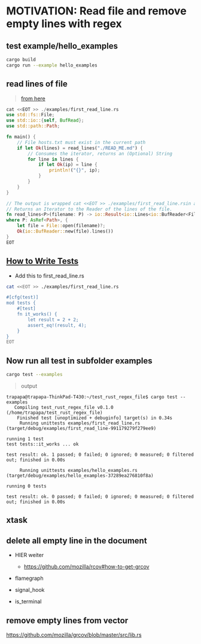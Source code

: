 # MOTIVATION: Read file and remove empty lines with regex

## test example/hello_examples

```bash
cargo build
cargo run --example hello_examples
```

## read lines of file

> [from here](https://doc.rust-lang.org/rust-by-example/std_misc/file/read_lines.html)

```rust
cat <<EOT >> ./examples/first_read_line.rs
use std::fs::File;
use std::io::{self, BufRead};
use std::path::Path;

fn main() {
    // File hosts.txt must exist in the current path
    if let Ok(lines) = read_lines("./READ_ME.md") {
        // Consumes the iterator, returns an (Optional) String
        for line in lines {
            if let Ok(ip) = line {
                println!("{}", ip);
            }
        }
    }
}

// The output is wrapped cat <<EOT >> ./examples/first_read_line.rsin a Result to allow matching on errors
// Returns an Iterator to the Reader of the lines of the file.
fn read_lines<P>(filename: P) -> io::Result<io::Lines<io::BufReader<File>>>
where P: AsRef<Path>, {
    let file = File::open(filename)?;
    Ok(io::BufReader::new(file).lines())
}
EOT
```

## [How to Write Tests](https://doc.rust-lang.org/book/ch11-01-writing-tests.html)

- Add this to first_read_line.rs

```bash
cat <<EOT >> ./examples/first_read_line.rs

#[cfg(test)]
mod tests {
    #[test]
    fn it_works() {
        let result = 2 + 2;
        assert_eq!(result, 4);
    }
}
EOT
```

## Now run all test in subfolder examples

```bash
cargo test --examples
```

> output

```shell
trapapa@trapapa-ThinkPad-T430:~/test_rust_regex_file$ cargo test --examples
   Compiling test_rust_regex_file v0.1.0 (/home/trapapa/test_rust_regex_file)
    Finished test [unoptimized + debuginfo] target(s) in 0.34s
     Running unittests examples/first_read_line.rs (target/debug/examples/first_read_line-991179279f279ee9)

running 1 test
test tests::it_works ... ok

test result: ok. 1 passed; 0 failed; 0 ignored; 0 measured; 0 filtered out; finished in 0.00s

     Running unittests examples/hello_examples.rs (target/debug/examples/hello_examples-37289ea276810f8a)

running 0 tests

test result: ok. 0 passed; 0 failed; 0 ignored; 0 measured; 0 filtered out; finished in 0.00s
```

## xtask

## delete all empty line in the document

- HIER weiter

  - https://github.com/mozilla/rcov#how-to-get-grcov

- flamegraph
- signal_hook
- is_terminal

## remove empty lines from vector
https://github.com/mozilla/grcov/blob/master/src/lib.rs